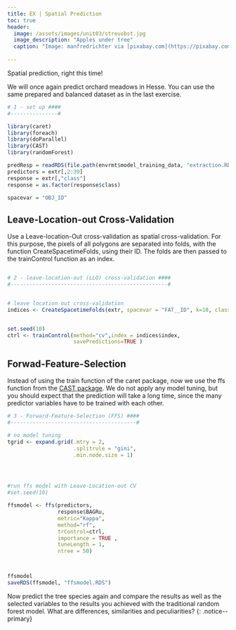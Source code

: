 ```yaml
---
title: EX | Spatial Prediction
toc: true
header:
  image: /assets/images/unit03/streuobst.jpg
  image_description: "Apples under tree"
  caption: "Image: manfredrichter via [pixabay.com](https://pixabay.com/de/photos/%C3%A4pfel-streuobst-obstbaum-apfelbaum-3684775/)"
 
---
```

Spatial prediction, right this time!


We will once again predict orchard meadows in Hesse. You can use the same prepared and balanced dataset as in the last exercise. 


```r
# 1 - set up ####
#---------------#

library(caret)
library(foreach)
library(doParallel)
library(CAST)
library(randomForest)

predResp = readRDS(file.path(envrmt$model_training_data, "extraction.RDS")) 
predictors = extr[,2:39]
response = extr[,"class"]
response = as.factor(response$class)

spacevar = "OBJ_ID"
```
## Leave-Location-out Cross-Validation

Use a Leave-location-Out cross-validation as spatial cross-validation. For this purpose, the pixels of all polygons are separated into folds, with the function CreateSpacetimeFolds, using their ID. The folds are then passed to the trainControl function as an index.


```r

# 2 - leave-location-out (LLO) cross-validation ####
#--------------------------------------------------#


# leave location out cross-validation
indices <- CreateSpacetimeFolds(extr, spacevar = "FAT__ID", k=10, class = "class")


set.seed(10)
ctrl <- trainControl(method="cv",index = indices$index,
                     savePredictions=TRUE )


```

## Forwad-Feature-Selection

Instead of using the train function of the caret package, now we use the ffs function from the [CAST package](https://cran.r-project.org/web/packages/CAST/index.html). We do not apply any model tuning, but you should expect that the prediction will take a long time, since the many predictor variables have to be trained with each other. 

```r
# 3 - Forward-Feature-Selection (FFS) ####
#----------------------------------------#

# no model tuning
tgrid <- expand.grid(.mtry = 2,
                     .splitrule = "gini",
                     .min.node.size = 1)




#run ffs model with Leave-Location-out CV
#set.seed(10)

ffsmodel <- ffs(predictors,
                response$BAGRu, 
                metric="Kappa", 
                method="rf",
                trControl=ctrl, 
                importance = TRUE ,
                tuneLength = 1, 
                ntree = 50)



ffsmodel
saveRDS(ffsmodel, "ffsmodel.RDS")


```

Now predict the tree species again and compare the results as well as the selected variables to the results you achieved with the traditional random forest model. What are differences, similarities and peculiarities? 
{: .notice--primary}